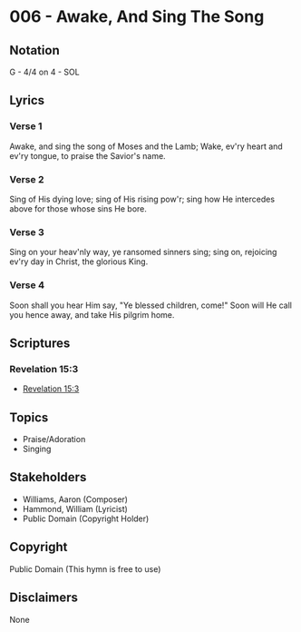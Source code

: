 # 006 - Awake, And Sing The Song

## Notation

G - 4/4 on 4 - SOL

## Lyrics

### Verse 1

Awake, and sing the song of Moses and the Lamb; Wake, ev'ry heart and ev'ry tongue, to praise the Savior's name.

### Verse 2

Sing of His dying love; sing of His rising pow'r; sing how He intercedes above for those whose sins He bore.

### Verse 3

Sing on your heav'nly way, ye ransomed sinners sing; sing on, rejoicing ev'ry day in Christ, the glorious King.

### Verse 4

Soon shall you hear Him say, "Ye blessed children, come!" Soon will He call you hence away, and take His pilgrim home.


## Scriptures

### Revelation 15:3

- [Revelation 15:3](https://www.biblegateway.com/passage/?search=Revelation%2015%3A3)


## Topics

- Praise/Adoration
- Singing

## Stakeholders

- Williams, Aaron (Composer)
- Hammond, William (Lyricist)
- Public Domain (Copyright Holder)

## Copyright

Public Domain
(This hymn is free to use)

## Disclaimers

None

